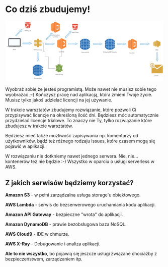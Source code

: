 # Co dziś zbudujemy!


![Schema](./1/img/schema.png)


Wyobraź sobie,że jesteś programistą. Może nawet nie musisz sobie tego wyobrażać ;-) Kończysz pracę nad aplikacją, która zmieni Twoje życie. Musisz tylko jakoś udzielać licencji na jej używanie.

W trakcie warsztatów zbudujemy rozwiązanie, które pozwoli Ci przypisywać licencje na określoną ilość dni. Będziesz móc automatycznie przydzielać licencje trialowe. To znaczy nie Ty, tylko rozwiązanie które zbudujesz w trakcie warsztatów.

Będziesz mieć także możliwość zapisywania np. komentarzy od użytkowników, bądź też różnego rodzaju issues, które czasem mogą się pojawić w aplikacji.

W rozwiązaniu nie dotkniemy nawet jednego serwera.
Nie, nie... kontenerów też nie będzie :-) Wszystko w oparciu o usługi serverless w AWS.

## Z jakich serwisów będziemy korzystać?

**Amazon S3** - w pełni zarządzalna usługa storage'u obiektowego.

**AWS Lambda** - serwis do bezserwerowego uruchamiania kodu aplikacji.

**Amazon API Gateway** - bezpieczne "wrota" do aplikacji.

**Amazon DynamoDB** - prawie bezobsługowa baza NoSQL.

**AWS Cloud9** - IDE w chmurze.

**AWS X-Ray** - Debugowanie i analiza aplikacji.

**Ale to nie wszystko**, bo pojawią się jeszcze usługi związane chociażby z bezpieczeństwem, zarządzaniem itp.




